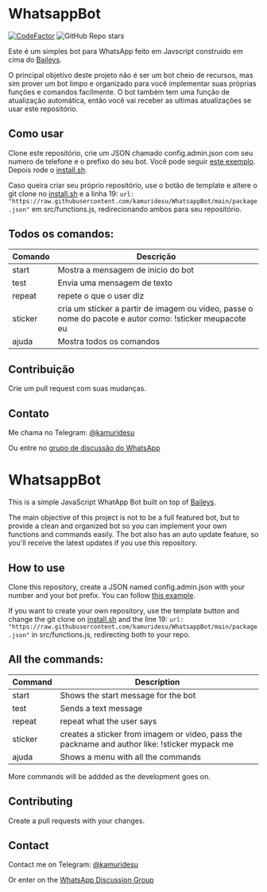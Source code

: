 #  WhatsappBot
[![CodeFactor](https://www.codefactor.io/repository/github/kamuridesu/whatsappbot/badge)](https://www.codefactor.io/repository/github/kamuridesu/whatsappbot)
![GitHub Repo stars](https://img.shields.io/github/stars/kamuridesu/WhatsappBot?style=social)


Este é um simples bot para WhatsApp feito em Javscript construido em cima do [Baileys](https://github.com/adiwajshing/Baileys).

O principal objetivo deste projeto não é ser um bot cheio de recursos, mas sim prover um bot limpo e organizado para você implementar suas próprias funções e comandos facilmente. O bot também tem uma função de atualização automática, então você vai receber as ultimas atualizações se usar este repositório.

## Como usar
Clone este repositório, crie um JSON chamado config.admin.json com seu numero de telefone e o prefixo do seu bot. Você pode seguir [este exemplo](https://github.com/kamuridesu/js-bot/blob/main/example.config.admin.json). Depois rode o [install.sh](https://raw.githubusercontent.com/kamuridesu/WhatsappBot/main/install.sh).

Caso queira criar seu próprio repositório, use o botão de template e altere o git clone no [install.sh](https://raw.githubusercontent.com/kamuridesu/WhatsappBot/main/install.sh) e a linha 19: `url: "https://raw.githubusercontent.com/kamuridesu/WhatsappBot/main/package.json"` em src/functions.js, redirecionando ambos para seu repositório.

## Todos os comandos:
| Comando | Descrição                         |
|---------|-------------------------------------|
| start   | Mostra a mensagem de inicio do bot |
| test    | Envia uma mensagem de texto                |
| repeat  |  repete o que o user diz |
| sticker  |  cria um sticker a partir de imagem ou video, passe o nome do pacote e autor como: !sticker meupacote eu |
| ajuda    |  Mostra todos os comandos |

## Contribuição
Crie um pull request com suas mudanças.

## Contato
Me chama no Telegram: [@kamuridesu](https://t.me/kamuridesu)

Ou entre no [grupo de discussão do WhatsApp](https://chat.whatsapp.com/FCIGqV5RehW2wgalxZ4KDm)


#  WhatsappBot

This is a simple JavaScript WhatApp Bot built on top of [Baileys](https://github.com/adiwajshing/Baileys).

The main objective of this project is not to be a full featured bot, but to provide a clean and organized bot so you can implement your own functions and commands easily. The bot also has an auto update feature, so you'll receive the latest updates if you use this repository. 

## How to use
Clone this repository, create a JSON named config.admin.json with your number and your bot prefix. You can follow [this example](https://github.com/kamuridesu/js-bot/blob/main/example.config.admin.json).

If you want to create your own repository, use the template button and change the git clone on [install.sh](https://raw.githubusercontent.com/kamuridesu/WhatsappBot/main/install.sh) and the line 19: `url: "https://raw.githubusercontent.com/kamuridesu/WhatsappBot/main/package.json"` in src/functions.js, redirecting both to your repo.

## All the commands:
| Command | Description                         |
|---------|-------------------------------------|
| start   | Shows the start message for the bot |
| test    | Sends a text message                |
| repeat  |  repeat what the user says |
| sticker  |  creates a sticker from imagem or video, pass the packname and author like: !sticker mypack me |
| ajuda    |  Shows a menu with all the commands |

More commands will be addded as the development goes on.

## Contributing
Create a pull requests with your changes.

## Contact
Contact me on Telegram: [@kamuridesu](https://t.me/kamuridesu)

Or enter on the [WhatsApp Discussion Group](https://chat.whatsapp.com/FCIGqV5RehW2wgalxZ4KDm)
